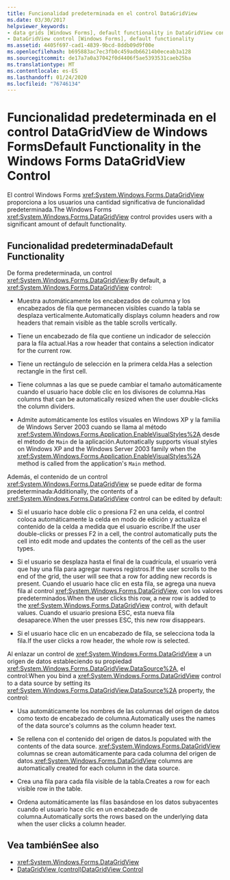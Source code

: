 ```yaml
---
title: Funcionalidad predeterminada en el control DataGridView
ms.date: 03/30/2017
helpviewer_keywords:
- data grids [Windows Forms], default functionality in DataGridView control
- DataGridView control [Windows Forms], default functionality
ms.assetid: 4405f697-cad1-4839-9bcd-8ddb09d9f00e
ms.openlocfilehash: b695883ac7ec3fb0c459adb66214b0eceab3a128
ms.sourcegitcommit: de17a7a0a37042f0d4406f5ae5393531caeb25ba
ms.translationtype: MT
ms.contentlocale: es-ES
ms.lasthandoff: 01/24/2020
ms.locfileid: "76746134"
---
```

# <a name="default-functionality-in-the-windows-forms-datagridview-control"></a><span data-ttu-id="09916-102">Funcionalidad predeterminada en el control DataGridView de Windows Forms</span><span class="sxs-lookup"><span data-stu-id="09916-102">Default Functionality in the Windows Forms DataGridView Control</span></span>
<span data-ttu-id="09916-103">El control Windows Forms <xref:System.Windows.Forms.DataGridView> proporciona a los usuarios una cantidad significativa de funcionalidad predeterminada.</span><span class="sxs-lookup"><span data-stu-id="09916-103">The Windows Forms <xref:System.Windows.Forms.DataGridView> control provides users with a significant amount of default functionality.</span></span>  
  
## <a name="default-functionality"></a><span data-ttu-id="09916-104">Funcionalidad predeterminada</span><span class="sxs-lookup"><span data-stu-id="09916-104">Default Functionality</span></span>  
 <span data-ttu-id="09916-105">De forma predeterminada, un control <xref:System.Windows.Forms.DataGridView>:</span><span class="sxs-lookup"><span data-stu-id="09916-105">By default, a <xref:System.Windows.Forms.DataGridView> control:</span></span>  
  
- <span data-ttu-id="09916-106">Muestra automáticamente los encabezados de columna y los encabezados de fila que permanecen visibles cuando la tabla se desplaza verticalmente.</span><span class="sxs-lookup"><span data-stu-id="09916-106">Automatically displays column headers and row headers that remain visible as the table scrolls vertically.</span></span>  
  
- <span data-ttu-id="09916-107">Tiene un encabezado de fila que contiene un indicador de selección para la fila actual.</span><span class="sxs-lookup"><span data-stu-id="09916-107">Has a row header that contains a selection indicator for the current row.</span></span>  
  
- <span data-ttu-id="09916-108">Tiene un rectángulo de selección en la primera celda.</span><span class="sxs-lookup"><span data-stu-id="09916-108">Has a selection rectangle in the first cell.</span></span>  
  
- <span data-ttu-id="09916-109">Tiene columnas a las que se puede cambiar el tamaño automáticamente cuando el usuario hace doble clic en los divisores de columna.</span><span class="sxs-lookup"><span data-stu-id="09916-109">Has columns that can be automatically resized when the user double-clicks the column dividers.</span></span>  
  
- <span data-ttu-id="09916-110">Admite automáticamente los estilos visuales en Windows XP y la familia de Windows Server 2003 cuando se llama al método <xref:System.Windows.Forms.Application.EnableVisualStyles%2A> desde el método de `Main` de la aplicación.</span><span class="sxs-lookup"><span data-stu-id="09916-110">Automatically supports visual styles on Windows XP and the Windows Server 2003 family when the <xref:System.Windows.Forms.Application.EnableVisualStyles%2A> method is called from the application's `Main` method.</span></span>  
  
 <span data-ttu-id="09916-111">Además, el contenido de un control <xref:System.Windows.Forms.DataGridView> se puede editar de forma predeterminada:</span><span class="sxs-lookup"><span data-stu-id="09916-111">Additionally, the contents of a <xref:System.Windows.Forms.DataGridView> control can be edited by default:</span></span>  
  
- <span data-ttu-id="09916-112">Si el usuario hace doble clic o presiona F2 en una celda, el control coloca automáticamente la celda en modo de edición y actualiza el contenido de la celda a medida que el usuario escribe.</span><span class="sxs-lookup"><span data-stu-id="09916-112">If the user double-clicks or presses F2 in a cell, the control automatically puts the cell into edit mode and updates the contents of the cell as the user types.</span></span>  
  
- <span data-ttu-id="09916-113">Si el usuario se desplaza hasta el final de la cuadrícula, el usuario verá que hay una fila para agregar nuevos registros.</span><span class="sxs-lookup"><span data-stu-id="09916-113">If the user scrolls to the end of the grid, the user will see that a row for adding new records is present.</span></span> <span data-ttu-id="09916-114">Cuando el usuario hace clic en esta fila, se agrega una nueva fila al control <xref:System.Windows.Forms.DataGridView>, con los valores predeterminados.</span><span class="sxs-lookup"><span data-stu-id="09916-114">When the user clicks this row, a new row is added to the <xref:System.Windows.Forms.DataGridView> control, with default values.</span></span> <span data-ttu-id="09916-115">Cuando el usuario presiona ESC, esta nueva fila desaparece.</span><span class="sxs-lookup"><span data-stu-id="09916-115">When the user presses ESC, this new row disappears.</span></span>  
  
- <span data-ttu-id="09916-116">Si el usuario hace clic en un encabezado de fila, se selecciona toda la fila.</span><span class="sxs-lookup"><span data-stu-id="09916-116">If the user clicks a row header, the whole row is selected.</span></span>  
  
 <span data-ttu-id="09916-117">Al enlazar un control de <xref:System.Windows.Forms.DataGridView> a un origen de datos estableciendo su propiedad <xref:System.Windows.Forms.DataGridView.DataSource%2A>, el control:</span><span class="sxs-lookup"><span data-stu-id="09916-117">When you bind a <xref:System.Windows.Forms.DataGridView> control to a data source by setting its <xref:System.Windows.Forms.DataGridView.DataSource%2A> property, the control:</span></span>  
  
- <span data-ttu-id="09916-118">Usa automáticamente los nombres de las columnas del origen de datos como texto de encabezado de columna.</span><span class="sxs-lookup"><span data-stu-id="09916-118">Automatically uses the names of the data source's columns as the column header text.</span></span>  
  
- <span data-ttu-id="09916-119">Se rellena con el contenido del origen de datos.</span><span class="sxs-lookup"><span data-stu-id="09916-119">Is populated with the contents of the data source.</span></span> <span data-ttu-id="09916-120"><xref:System.Windows.Forms.DataGridView> columnas se crean automáticamente para cada columna del origen de datos.</span><span class="sxs-lookup"><span data-stu-id="09916-120"><xref:System.Windows.Forms.DataGridView> columns are automatically created for each column in the data source.</span></span>  
  
- <span data-ttu-id="09916-121">Crea una fila para cada fila visible de la tabla.</span><span class="sxs-lookup"><span data-stu-id="09916-121">Creates a row for each visible row in the table.</span></span>  
  
- <span data-ttu-id="09916-122">Ordena automáticamente las filas basándose en los datos subyacentes cuando el usuario hace clic en un encabezado de columna.</span><span class="sxs-lookup"><span data-stu-id="09916-122">Automatically sorts the rows based on the underlying data when the user clicks a column header.</span></span>  
  
## <a name="see-also"></a><span data-ttu-id="09916-123">Vea también</span><span class="sxs-lookup"><span data-stu-id="09916-123">See also</span></span>

- <xref:System.Windows.Forms.DataGridView>
- [<span data-ttu-id="09916-124">DataGridView (control)</span><span class="sxs-lookup"><span data-stu-id="09916-124">DataGridView Control</span></span>](datagridview-control-windows-forms.md)
